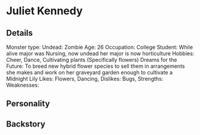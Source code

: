 # Juliet Kennedy 
## Details
Monster type: Undead: Zombie
Age: 26
Occupation: College Student: While alive major was Nursing, now undead her major is now horticulture
Hobbies: Cheer, Dance, Cultivating plants (Specifically flowers)
Dreams for the Future: To breed new hybrid flower species to sell them in arrangements she makes and work on her graveyard garden enough to cultivate a Midnight Lily
Likes:  Flowers, Dancing, 
Dislikes: Bugs, 
Strengths:
Weaknesses:


## Personality 

## Backstory 


